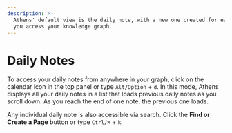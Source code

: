 ```yaml
---
description: >-
  Athens' default view is the daily note, with a new one created for each day
  you access your knowledge graph.
---
```


# Daily Notes

To access your daily notes from anywhere in your graph, click on the calendar icon in the top panel or type `Alt/Option` + `d`. In this mode, Athens displays all your daily notes in a list that loads previous daily notes as you scroll down. As you reach the end of one note, the previous one loads.

Any individual daily note is also accessible via search. Click the **Find or Create a Page** button or type `Ctrl/⌘` + `k`.


